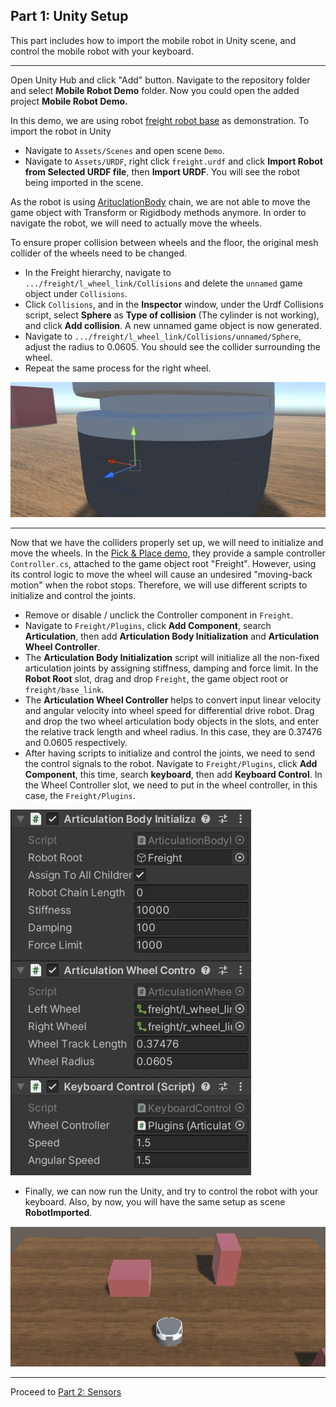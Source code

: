 ## Part 1: Unity Setup

This part includes how to import the mobile robot in Unity scene, and control the mobile robot with your keyboard.

---

Open Unity Hub and click "Add" button. Navigate to the repository folder and select **Mobile Robot Demo** folder. Now you could open the added project **Mobile Robot Demo.** 

In this demo, we are using robot [freight robot base](https://fetchrobotics.com/freight100-oem-base/) as demonstration. To import the robot in Unity

- Navigate to `Assets/Scenes` and open scene `Demo`. 
- Navigate to `Assets/URDF`, right click `freight.urdf` and click **Import Robot from Selected URDF file**, then **Import URDF**. You will see the robot being imported in the scene.

As the robot is using [ArituclationBody](https://docs.unity3d.com/2020.1/Documentation/ScriptReference/ArticulationBody.html) chain, we are not able to move the game object with Transform or Rigidbody methods anymore. In order to navigate the robot, we will need to actually move the wheels. 

To ensure proper collision between wheels and the floor, the original mesh collider of the wheels need to be changed. 

- In the Freight hierarchy, navigate to `.../freight/l_wheel_link/Collisions` and delete the `unnamed` game object under `Collisions`. 
- Click `Collisions`, and in the **Inspector** window, under the Urdf Collisions script, select **Sphere** as **Type of collision** (The cylinder is not working), and click **Add collision**. A new unnamed game object is now generated.
- Navigate to `.../freight/l_wheel_link/Collisions/unnamed/Sphere`, adjust the radius to 0.0605. You should see the collider surrounding the wheel.
- Repeat the same process for the right wheel.

![image](demo/wheel_collider.jpg)

---

Now that we have the colliders properly set up, we will need to initialize and move the wheels. In the [Pick & Place demo](https://github.com/Unity-Technologies/Unity-Robotics-Hub/tree/main/tutorials/pick_and_place), they provide a sample controller `Controller.cs`, attached to the game object root "Freight". However, using its control logic to move the wheel will cause an undesired "moving-back motion" when the robot stops. Therefore, we will use different scripts to initialize and control the joints.

- Remove or disable / unclick the Controller component in `Freight`.
- Navigate to `Freight/Plugins`, click **Add Component**, search **Articulation**, then add **Articulation Body Initialization** and **Articulation Wheel Controller**. 
- The **Articulation Body Initialization** script will initialize all the non-fixed articulation joints by assigning stiffness, damping and force limit. In the **Robot Root** slot, drag and drop `Freight`, the game object root or `freight/base_link`.
- The **Articulation Wheel Controller** helps to convert input linear velocity and angular velocity into wheel speed for differential drive robot. Drag and drop the two wheel articulation body objects in the slots, and enter the relative track length and wheel radius. In this case, they are 0.37476 and 0.0605 respectively.
- After having scripts to initialize and control the joints, we need to send the control signals to the robot. Navigate to `Freight/Plugins`, click **Add Component**, this time, search **keyboard**, then add **Keyboard Control**. In the Wheel Controller slot, we need to put in the wheel controller, in this case, the `Freight/Plugins`.

![image](demo/controller.jpg)

- Finally, we can now run the Unity, and try to control the robot with your keyboard. Also, by now, you will have the same setup as scene **RobotImported**.

![image](demo/navigating.gif)

---

Proceed to [Part 2: Sensors](part2_sensors.md) 
